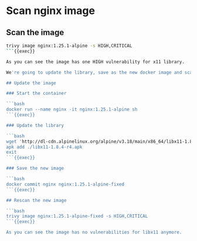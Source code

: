 # Scan nginx image

## Scan the image

```bash
trivy image nginx:1.25.1-alpine -s HIGH,CRITICAL
```{{exec}}

As you can see the image has one HIGH vulnerability for x11 library.

We're going to update the library, save as the new docker image and scan again.

## Update the image

### Start the container

```bash
docker run --name nginx -it nginx:1.25.1-alpine sh
```{{exec}}

### Update the library

```bash
wget 'http://dl-cdn.alpinelinux.org/alpine/v3.18/main/x86_64/libx11-1.8.4-r4.apk'
apk add ./libx11-1.8.4-r4.apk
exit
```{{exec}}

### Save the new image

```bash
docker commit nginx nginx:1.25.1-alpine-fixed
```{{exec}}

## Rescan the new image

```bash
trivy image nginx:1.25.1-alpine-fixed -s HIGH,CRITICAL
```{{exec}}

As you can see the image has no vulnerabilities for libx11 anymore.
